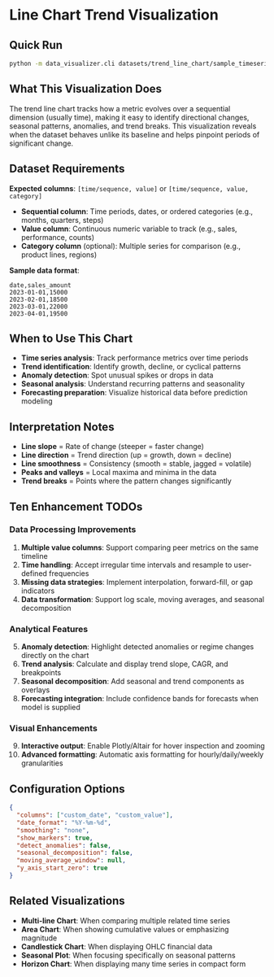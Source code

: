 # Line Chart Trend Visualization

## Quick Run
```bash
python -m data_visualizer.cli datasets/trend_line_chart/sample_timeseries.csv trend_line_chart --output-dir outputs/trend_line_chart
```

## What This Visualization Does
The trend line chart tracks how a metric evolves over a sequential dimension (usually time), making it easy to identify directional changes, seasonal patterns, anomalies, and trend breaks. This visualization reveals when the dataset behaves unlike its baseline and helps pinpoint periods of significant change.

## Dataset Requirements
**Expected columns**: `[time/sequence, value]` or `[time/sequence, value, category]`
- **Sequential column**: Time periods, dates, or ordered categories (e.g., months, quarters, steps)
- **Value column**: Continuous numeric variable to track (e.g., sales, performance, counts)
- **Category column** (optional): Multiple series for comparison (e.g., product lines, regions)

**Sample data format**:
```csv
date,sales_amount
2023-01-01,15000
2023-02-01,18500
2023-03-01,22000
2023-04-01,19500
```

## When to Use This Chart
- **Time series analysis**: Track performance metrics over time periods
- **Trend identification**: Identify growth, decline, or cyclical patterns
- **Anomaly detection**: Spot unusual spikes or drops in data
- **Seasonal analysis**: Understand recurring patterns and seasonality
- **Forecasting preparation**: Visualize historical data before prediction modeling

## Interpretation Notes
- **Line slope** = Rate of change (steeper = faster change)
- **Line direction** = Trend direction (up = growth, down = decline)
- **Line smoothness** = Consistency (smooth = stable, jagged = volatile)
- **Peaks and valleys** = Local maxima and minima in the data
- **Trend breaks** = Points where the pattern changes significantly

## Ten Enhancement TODOs

### Data Processing Improvements
1. **Multiple value columns**: Support comparing peer metrics on the same timeline
2. **Time handling**: Accept irregular time intervals and resample to user-defined frequencies
3. **Missing data strategies**: Implement interpolation, forward-fill, or gap indicators
4. **Data transformation**: Support log scale, moving averages, and seasonal decomposition

### Analytical Features
5. **Anomaly detection**: Highlight detected anomalies or regime changes directly on the chart
6. **Trend analysis**: Calculate and display trend slope, CAGR, and breakpoints
7. **Seasonal decomposition**: Add seasonal and trend components as overlays
8. **Forecasting integration**: Include confidence bands for forecasts when model is supplied

### Visual Enhancements
9. **Interactive output**: Enable Plotly/Altair for hover inspection and zooming
10. **Advanced formatting**: Automatic axis formatting for hourly/daily/weekly granularities

## Configuration Options
```json
{
  "columns": ["custom_date", "custom_value"],
  "date_format": "%Y-%m-%d",
  "smoothing": "none",
  "show_markers": true,
  "detect_anomalies": false,
  "seasonal_decomposition": false,
  "moving_average_window": null,
  "y_axis_start_zero": true
}
```

## Related Visualizations
- **Multi-line Chart**: When comparing multiple related time series
- **Area Chart**: When showing cumulative values or emphasizing magnitude
- **Candlestick Chart**: When displaying OHLC financial data
- **Seasonal Plot**: When focusing specifically on seasonal patterns
- **Horizon Chart**: When displaying many time series in compact form
